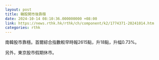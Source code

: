 ```yaml
---
layout: post
title: 韓股開市後靠穩
date: 2024-10-14 08:10:36.000000000 +08:00
link: https://news.rthk.hk/rthk/ch/component/k2/1774371-20241014.htm
categories: rthk
---
```


南韓股市靠穩。首爾綜合指數較早時報2615點，升18點，升幅0.73%。

另外，東京股市假期休市。
